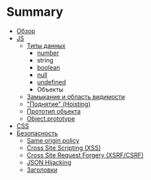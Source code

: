 # Summary

* [Обзор](README.md)
* [JS](js/README.md)
  * [Типы данных](js/types/README.md)
    * [number](js/types/number.md)
    * string
    * [boolean](js/types/boolean.md)
    * [null](js/types/null.md)
    * [undefined](js/types/undefined.md)
    * Объекты
  * [Замыкание и область видимости](js/closure-and-scope.md)
  * ["Поднятие" (Hoisting)](js/hoisting.md)
  * [Прототип объекта](js/proto.md)
  * [Object.prototype](js/prototype.md)
* [CSS](css/README.md)
* [Безопасность](security/README.md)
  * [Same origin policy](security/sop.md)
  * [Cross Site Scripting (XSS)](security/xss.md)
  * [Cross Site Request Forgery (XSRF/CSRF)](security/xsrf.md)
  * [JSON Hijacking](security/json-hijacking.md)
  * [Заголовки](security/headers.md)
